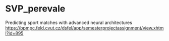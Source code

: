 # SVP_perevale

Predicting sport matches with advanced neural architectures
https://bpmpc.feld.cvut.cz/dsfel/app/semesterprojectassignment/view.xhtml?id=895